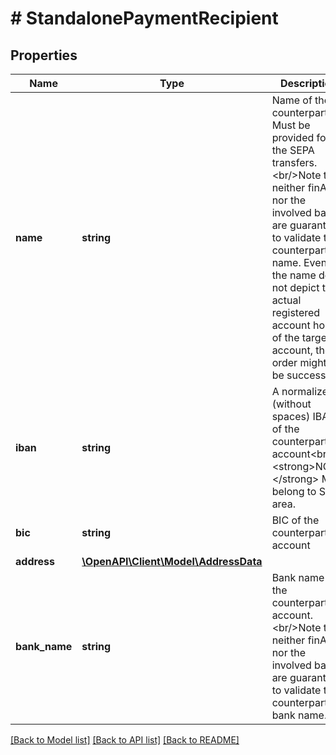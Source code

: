 # # StandalonePaymentRecipient

## Properties

Name | Type | Description | Notes
------------ | ------------- | ------------- | -------------
**name** | **string** | Name of the counterparty. Must be provided for the SEPA transfers.&lt;br/&gt;Note that neither finAPI nor the involved bank are guaranteed to validate the counterparty name. Even if the name does not depict the actual registered account holder of the target account, the order might still be successful. | [optional]
**iban** | **string** | A normalized (without spaces) IBAN of the counterparty&#39;s account&lt;br/&gt;&lt;strong&gt;NOTE:&lt;/strong&gt; Must belong to SEPA area. |
**bic** | **string** | BIC of the counterparty&#39;s account | [optional]
**address** | [**\OpenAPI\Client\Model\AddressData**](AddressData.md) |  | [optional]
**bank_name** | **string** | Bank name of the counterparty&#39;s account.&lt;br/&gt;Note that neither finAPI nor the involved bank are guaranteed to validate the counterparty bank name. | [optional]

[[Back to Model list]](../../README.md#models) [[Back to API list]](../../README.md#endpoints) [[Back to README]](../../README.md)
